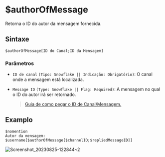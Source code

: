 # $authorOfMessage
Retorna o ID do autor da mensagem fornecida.

## Sintaxe 
```
$authorOfMessage[ID do Canal;ID da Mensagem]
```

### Parâmetros 
- `ID de canal` `(Tipo: Snowflake || Indicação: Obrigatório)`: O canal onde a mensagem está localizada.
  
- `Message ID` `(Type: Snowflake || Flag: Required)`: A mensagem no qual o ID do autor irá ser retornado.

  > [Guia de como pegar o ID de Canal/Mensagem.](https://support.discord.com/hc/en-us/articles/206346498-Where-can-I-find-my-User-Server-Message-ID-)

## Examplo
```
$nomention
Autor da mensagem: $username[$authorOfMessage[$channelID;$repliedMessageID]]
```
![Screenshot_20230825-122844~2](https://github.com/Kemi-Rawr/bdfd-wiki/assets/111205130/b0dc11e2-69fd-4006-be5f-83851a9d85fe)


